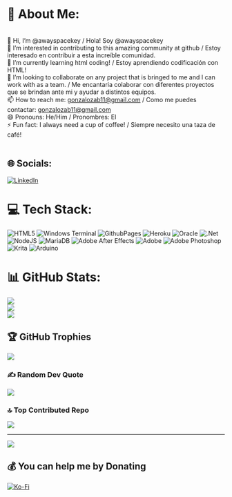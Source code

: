 # 💫 About Me:
<br>    👋 Hi, I’m @awayspacekey / Hola! Soy @awayspacekey<br>    👀 I’m interested in contributing to this amazing community at github / Estoy interesado en contribuir a esta increíble comunidad.<br>    🌱 I’m currently learning html coding! / Estoy aprendiendo codificación con HTML!<br>    💞️ I’m looking to collaborate on any project that is bringed to me and I can work with as a team. / Me encantaria colaborar con diferentes proyectos que se brindan ante mi y ayudar a distintos equipos.<br>    📫 How to reach me: gonzalozab11@gmail.com / Como me puedes contactar: gonzalozab11@gmail.com<br>    😄 Pronouns: He/Him / Pronombres: El<br>    ⚡ Fun fact: I always need a cup of coffee! / Siempre necesito una taza de café!<br><br>


## 🌐 Socials:
[![LinkedIn](https://img.shields.io/badge/LinkedIn-%230077B5.svg?logo=linkedin&logoColor=white)](https://linkedin.com/in/https://www.linkedin.com/in/gonzalo-zabaleta-3a5112176/) 

# 💻 Tech Stack:
![HTML5](https://img.shields.io/badge/html5-%23E34F26.svg?style=for-the-badge&logo=html5&logoColor=white) ![Windows Terminal](https://img.shields.io/badge/Windows%20Terminal-%234D4D4D.svg?style=for-the-badge&logo=windows-terminal&logoColor=white) ![GithubPages](https://img.shields.io/badge/github%20pages-121013?style=for-the-badge&logo=github&logoColor=white) ![Heroku](https://img.shields.io/badge/heroku-%23430098.svg?style=for-the-badge&logo=heroku&logoColor=white) ![Oracle](https://img.shields.io/badge/Oracle-F80000?style=for-the-badge&logo=oracle&logoColor=white) ![.Net](https://img.shields.io/badge/.NET-5C2D91?style=for-the-badge&logo=.net&logoColor=white) ![NodeJS](https://img.shields.io/badge/node.js-6DA55F?style=for-the-badge&logo=node.js&logoColor=white) ![MariaDB](https://img.shields.io/badge/MariaDB-003545?style=for-the-badge&logo=mariadb&logoColor=white) ![Adobe After Effects](https://img.shields.io/badge/Adobe%20After%20Effects-9999FF.svg?style=for-the-badge&logo=Adobe%20After%20Effects&logoColor=white) ![Adobe](https://img.shields.io/badge/adobe-%23FF0000.svg?style=for-the-badge&logo=adobe&logoColor=white) ![Adobe Photoshop](https://img.shields.io/badge/adobe%20photoshop-%2331A8FF.svg?style=for-the-badge&logo=adobe%20photoshop&logoColor=white) ![Krita](https://img.shields.io/badge/Krita-203759?style=for-the-badge&logo=krita&logoColor=EEF37B) ![Arduino](https://img.shields.io/badge/-Arduino-00979D?style=for-the-badge&logo=Arduino&logoColor=white)
# 📊 GitHub Stats:
![](https://github-readme-stats.vercel.app/api?username=awayspacekey&theme=dark&hide_border=false&include_all_commits=true&count_private=true)<br/>
![](https://github-readme-streak-stats.herokuapp.com/?user=awayspacekey&theme=dark&hide_border=false)<br/>
![](https://github-readme-stats.vercel.app/api/top-langs/?username=awayspacekey&theme=dark&hide_border=false&include_all_commits=true&count_private=true&layout=compact)

## 🏆 GitHub Trophies
![](https://github-profile-trophy.vercel.app/?username=awayspacekey&theme=synthwave&no-frame=false&no-bg=true&margin-w=4)

### ✍️ Random Dev Quote
![](https://quotes-github-readme.vercel.app/api?type=horizontal&theme=radical)

### 🔝 Top Contributed Repo
![](https://github-contributor-stats.vercel.app/api?username=awayspacekey&limit=5&theme=dark&combine_all_yearly_contributions=true)

---
[![](https://visitcount.itsvg.in/api?id=awayspacekey&icon=0&color=0)](https://visitcount.itsvg.in)

  ## 💰 You can help me by Donating
  [![Ko-Fi](https://img.shields.io/badge/Ko--fi-F16061?style=for-the-badge&logo=ko-fi&logoColor=white)](https://ko-fi.com/https://ko-fi.com/awayspacekey) 

  
<!-- Proudly created with GPRM ( https://gprm.itsvg.in ) -->
